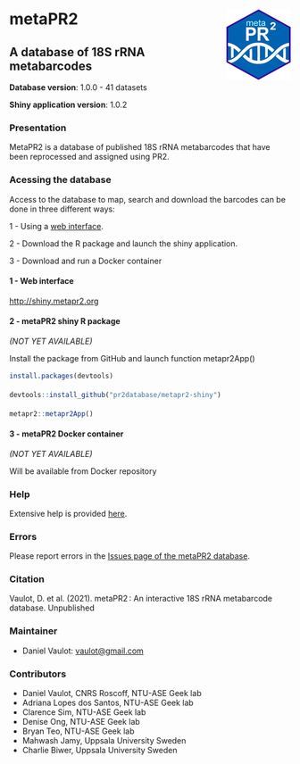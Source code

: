 
<!-- README.md is generated from README.Rmd. Please edit that file -->

# metaPR2 <img src="inst/img/metapr2_logo.png" align="right" />

## A database of 18S rRNA metabarcodes

**Database version**: 1.0.0 - 41 datasets

**Shiny application version**: 1.0.2

### Presentation

MetaPR2 is a database of published 18S rRNA metabarcodes that have been
reprocessed and assigned using PR2.

### Acessing the database

Access to the database to map, search and download the barcodes can be
done in three different ways:

1 - Using a [web interface](http://shiny.metapr2.org).

2 - Download the R package and launch the shiny application.

3 - Download and run a Docker container

#### 1 - Web interface

<http://shiny.metapr2.org>

#### 2 - metaPR2 shiny R package

*(NOT YET AVAILABLE)*

Install the package from GitHub and launch function metapr2App()

``` r
install.packages(devtools)

devtools::install_github("pr2database/metapr2-shiny")

metapr2::metapr2App()
```

#### 3 - metaPR2 Docker container

*(NOT YET AVAILABLE)*

Will be available from Docker repository

### Help

Extensive help is provided
[here](https://pr2database.github.io/metapr2-shiny/articles/).

### Errors

Please report errors in the [Issues page of the metaPR2
database](https://github.com/pr2database/metapr2-shiny/issues).

### Citation

Vaulot, D. et al. (2021). metaPR2 : An interactive 18S rRNA metabarcode
database. Unpublished

### Maintainer

-   Daniel Vaulot: <vaulot@gmail.com>

### Contributors

-   Daniel Vaulot, CNRS Roscoff, NTU-ASE Geek lab
-   Adriana Lopes dos Santos, NTU-ASE Geek lab
-   Clarence Sim, NTU-ASE Geek lab
-   Denise Ong, NTU-ASE Geek lab
-   Bryan Teo, NTU-ASE Geek lab
-   Mahwash Jamy, Uppsala University Sweden
-   Charlie Biwer, Uppsala University Sweden
